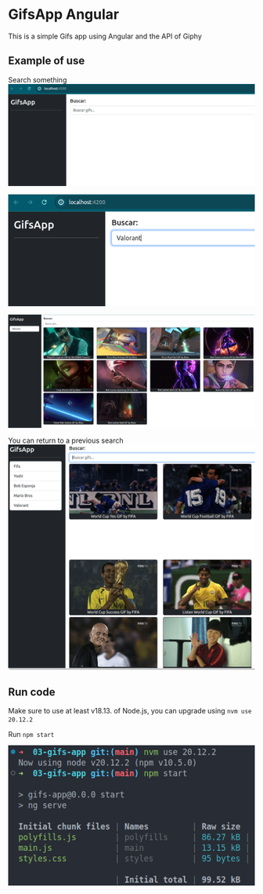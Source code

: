 # GifsApp Angular

This is a simple Gifs app using Angular and the API of Giphy

## Example of use

Search something
![img1](images/img1.png)

![img2](images/img2.png)

![img3](images/img3.png)

You can return to a previous search
![img4](images/img4.png)

## Run code 

Make sure to use at least v18.13. of Node.js, you can upgrade using `nvm use 20.12.2`

Run `npm start`

![img5](images/img5.png)
